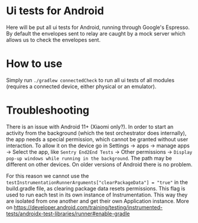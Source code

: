 Ui tests for Android
===========
Here will be put all ui tests for Android, running through Google's Espresso.
By default the envelopes sent to relay are caught by a mock server which allows us to check the envelopes sent.

# How to use

Simply run `./gradlew connectedCheck` to run all ui tests of all modules (requires a connected device, either physical or an emulator).

# Troubleshooting

There is an issue with Android 11+ (Xiaomi only?).
In order to start an activity from the background (which the test orchestrator does internally), the app needs a special permission, which cannot be granted without user interaction.
To allow it on the device go in Settings -> apps -> manage apps -> Select the app, like `Sentry End2End Tests` -> Other permissions -> `Display pop-up windows while running in the background`.
The path may be different on other devices.
On older versions of Android there is no problem.

For this reason we cannot use the `testInstrumentationRunnerArguments["clearPackageData"] = "true"` in the build.gradle file, as clearing package data resets permissions.
This flag is used to run each test in its own instance of Instrumentation. This way they are isolated from one another and get their own Application instance.
More on https://developer.android.com/training/testing/instrumented-tests/androidx-test-libraries/runner#enable-gradle 

